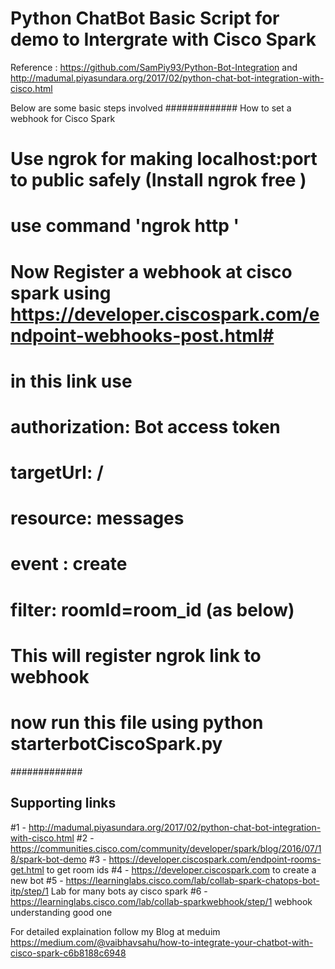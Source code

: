 # Python ChatBot Basic Script for demo to Intergrate with Cisco Spark

Reference : https://github.com/SamPiy93/Python-Bot-Integration
and http://madumal.piyasundara.org/2017/02/python-chat-bot-integration-with-cisco.html

Below are some basic steps involved
############# How to set a webhook for Cisco Spark
# Use ngrok for making localhost:port to public safely (Install ngrok free )
# use command 'ngrok http <port>'
# Now Register a webhook at cisco spark using https://developer.ciscospark.com/endpoint-webhooks-post.html#
# in this link use 
# authorization: Bot access token
# targetUrl: <ngrok link>/
# resource: messages
# event : create
# filter: roomId=room_id (as below)
# This will register ngrok link to webhook 
# now run this file using python starterbotCiscoSpark.py
#############
## Supporting links 
#1 - http://madumal.piyasundara.org/2017/02/python-chat-bot-integration-with-cisco.html
#2 - https://communities.cisco.com/community/developer/spark/blog/2016/07/18/spark-bot-demo
#3 - https://developer.ciscospark.com/endpoint-rooms-get.html to get room ids
#4 - https://developer.ciscospark.com  to create a new bot 
#5 - https://learninglabs.cisco.com/lab/collab-spark-chatops-bot-itp/step/1  Lab for many bots ay cisco spark
#6 - https://learninglabs.cisco.com/lab/collab-sparkwebhook/step/1  webhook understanding good one
  
 For detailed explaination follow my Blog at meduim 
 https://medium.com/@vaibhavsahu/how-to-integrate-your-chatbot-with-cisco-spark-c6b8188c6948

